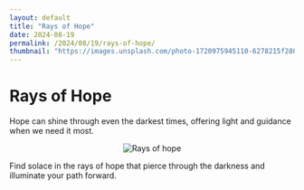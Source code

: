 ```yaml
---
layout: default
title: "Rays of Hope"
date: 2024-08-19
permalink: /2024/08/19/rays-of-hope/
thumbnail: "https://images.unsplash.com/photo-1720975945110-6278215f280d?q=80&w=1169&auto=format&fit=crop&ixlib=rb-4.0.3&ixid=M3wxMjA3fDB8MHxwaG90by1wYWdlfHx8fGVufDB8fHx8fA%3D%3D"
---
```


# Rays of Hope

Hope can shine through even the darkest times, offering light and guidance when we need it most.

<div style="text-align: center;">
    <img src="https://images.unsplash.com/photo-1720975945110-6278215f280d?q=80&w=1169&auto=format&fit=crop&ixlib=rb-4.0.3&ixid=M3wxMjA3fDB8MHxwaG90by1wYWdlfHx8fGVufDB8fHx8fA%3D%3D" alt="Rays of hope" title="Rays of hope" style="max-width: 100%; max-height: 800px; width: auto; height: auto;" />
</div>

Find solace in the rays of hope that pierce through the darkness and illuminate your path forward.
